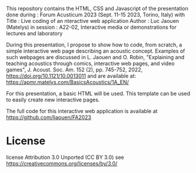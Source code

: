 This repository contains the HTML, CSS and Javascript of the presentation done during :
Forum Acusticum 2023 (Sept. 11-15 2023, Torino, Italy)
with
Title : Live coding of an nteractive web application
Author : Luc Jaouen (Matelys)
in session : A22-02, Interactive media or demonstrations for lectures and laboratory


During this presentation, I propose to show how to code, from scratch, a simple interactive web page describing an acoustic concept.
Examples of such webpages are discussed in L. Jaouen and O. Robin, "Explaining and teaching acoustics through comics, interactive web pages, and video games", J. Acoust. Soc. Am. 152 (2), pp. 745-752, 2022, https://doi.org/10.1121/10.0013011
and are available at: https://apmr.matelys.com/BasicsAcoustics/1A_EN/

For this presentation, a basic HTML will be used. 
This template can be used to easily create new interactive pages.
 
The full code for this interactive web application is available at https://github.com/ljaouen/FA2023 

# License
license Attribution 3.0 Unported (CC BY 3.0)
see https://creativecommons.org/licenses/by/3.0/

